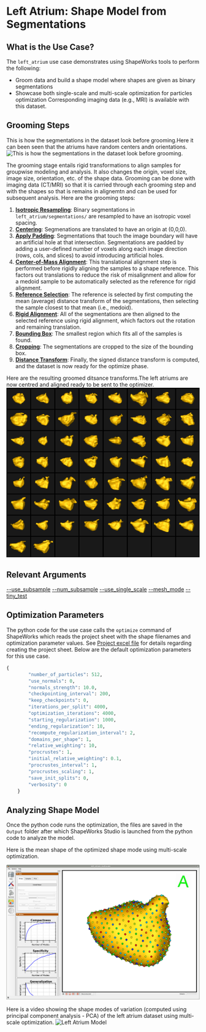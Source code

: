 # Left Atrium: Shape Model from Segmentations

## What is the Use Case? 


The `left_atrium` use case demonstrates using ShapeWorks tools to perform the following:
- Groom data and build a shape model where shapes are given as binary segmentations
- Showcase both single-scale and multi-scale optimization for particles optimization
Corresponding imaging data (e.g., MRI) is available with this dataset.

## Grooming Steps
This is how the segmentations in the dataset look before grooming.Here it can been seen that the atriums have random centers andn orientations.![This is how the segmentations in the dataset look before grooming.](https://sci.utah.edu/~shapeworks/doc-resources/pngs/left_atrium_pre_groom.png)

The grooming stage entails rigid transformations to align samples for groupwise modeling and analysis. It also changes the origin, voxel size, image size, orientation, etc. of the shape data. Grooming can be done with imaging data (CT/MRI) so that it is carried through each grooming step and with the shapes so that is remains in alignemtn and can be used for subsequent analysis. Here are the grooming steps:

1. [**Isotropic Resampling**](../../workflow/groom.md#resampling-images-and-segmentations): Binary segmentations in `left_atrium/segmentations/` are resampled to have an isotropic voxel spacing.
2. [**Centering**](../../workflow/groom.md#aligning-segmentations): Segmenations are translated to have an origin at (0,0,0).
3. [**Apply Padding**](../../workflow/groom.md#cropping-and-padding-segmentations): Segmentations that touch the image boundary will have an artificial hole at that intersection. Segmentations are padded by adding a user-defined number of voxels along each image direction (rows, cols, and slices) to avoid introducing artificial holes.
4. [**Center-of-Mass Alignment**](../../workflow/groom.md#aligning-segmentations): This translational alignment step is performed before rigidly aligning the samples to a shape reference. This factors out translations to reduce the risk of misalignment and allow for a medoid sample to be automatically selected as the reference for rigid alignment.
5. [**Reference Selection**](../../workflow/groom.md#aligning-segmentations): The reference is selected by first computing the mean (average) distance transform of the segmentations, then selecting the sample closest to that mean (i.e., medoid).
6. [**Rigid Alignment**](../../workflow/groom.md#aligning-segmentations): All of the segmentations are then aligned to the selected reference using rigid alignment, which factors out the rotation and remaining translation. 
7. [**Bounding Box**](../../workflow/groom.md#cropping-and-padding-segmentations): The smallest region which fits all of the samples is found.
8. [**Cropping**](../../workflow/groom.md#cropping-and-padding-segmentations): The segmentations are cropped to the size of the bounding box.
9. [**Distance Transform**](../../workflow/groom.md#converting-segmentations-to-smooth-signed-distance-transforms): Finally, the signed distance transform is computed, and the dataset is now ready for the optimize phase.

Here are the resulting groomed ditsance transforms.The left atriums are now centred and aligned ready to be sent to the optimizer.
![left Atrium Groom](../../img/use-cases/leftatrium_groom.png)

## Relevant Arguments
[--use_subsample](../use-cases.md#-use_subsample)
[--num_subsample](../use-cases.md#-use_subsample)
[--use_single_scale](../use-cases.md#-use_single_scale)
[--mesh_mode](../use-cases.md#-mesh_mode)
[--tiny_test](../use-cases.md#-tiny_test)

## Optimization Parameters
The python code for the use case calls the `optimize` command of ShapeWorks which reads the project sheet with the shape filenames and optimization parameter values. See [Project excel file](../../workflow/parameters.md#project-excel-file) for details regarding creating the project sheet.
Below are the default optimization parameters for this use case.

```python
{
        "number_of_particles": 512,
        "use_normals": 0,
        "normals_strength": 10.0,
        "checkpointing_interval": 200,
        "keep_checkpoints": 0,
        "iterations_per_split": 4000,
        "optimization_iterations": 4000,
        "starting_regularization": 1000,
        "ending_regularization": 10,
        "recompute_regularization_interval": 2,
        "domains_per_shape": 1,
        "relative_weighting": 10,
        "procrustes": 1,
        "initial_relative_weighting": 0.1,
        "procrustes_interval": 1,
        "procrustes_scaling": 1,
        "save_init_splits": 0,
        "verbosity": 0
    }
```
## Analyzing Shape Model
Once the python code runs the optimization, the files are saved in the `Output` folder after which ShapeWorks Studio is launched from the python code to analyze the model. 

Here is the mean shape of the optimized shape mode using multi-scale optimization.
     
![left Atrium Multi-scale](../../img/use-cases/leftatrium_multiscale.png)

Here is a video showing the shape modes of variation (computed using principal component analysis - PCA) of the left atrium dataset using multi-scale optimization.
![Left Atrium Model](https://sci.utah.edu/~shapeworks/doc-resources/gifs/leftatrium_multiscale_pca.gif)
